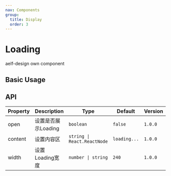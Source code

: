 ```yaml
---
nav: Components
group:
  title: Display
  order: 3
---
```


# Loading

aelf-design own component

## Basic Usage

<code src="./demos/basic.tsx"></code>

## API

| Property | Description         | Type                        | Default      | Version |
| -------- | ------------------- | --------------------------- | ------------ | ------- |
| open     | 设置是否展示Loading | `boolean`                   | `false`      | `1.0.0` |
| content  | 设置内容区          | `string \| React.ReactNode` | `loading...` | `1.0.0` |
| width    | 设置Loading宽度     | `number \| string`          | `240`        | `1.0.0` |
